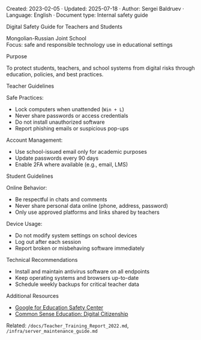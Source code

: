 Created: 2023-02-05 · Updated: 2025-07-18 · Author: Sergei Baldruev · Language: English · Document type: Internal safety guide

 Digital Safety Guide for Teachers and Students

Mongolian-Russian Joint School  
Focus: safe and responsible technology use in educational settings



 Purpose

To protect students, teachers, and school systems from digital risks through education, policies, and best practices.



 Teacher Guidelines

 Safe Practices:
- Lock computers when unattended (`Win + L`)
- Never share passwords or access credentials
- Do not install unauthorized software
- Report phishing emails or suspicious pop-ups

 Account Management:
- Use school-issued email only for academic purposes
- Update passwords every 90 days
- Enable 2FA where available (e.g., email, LMS)



 Student Guidelines

 Online Behavior:
- Be respectful in chats and comments
- Never share personal data online (phone, address, password)
- Only use approved platforms and links shared by teachers

 Device Usage:
- Do not modify system settings on school devices
- Log out after each session
- Report broken or misbehaving software immediately



 Technical Recommendations

- Install and maintain antivirus software on all endpoints
- Keep operating systems and browsers up-to-date
- Schedule weekly backups for critical teacher data



 Additional Resources

- [Google for Education Safety Center](https://edu.google.com/intl/en_us/why-google/privacy-security/)
- [Common Sense Education: Digital Citizenship](https://www.commonsense.org/education/digital-citizenship)

Related: `/docs/Teacher_Training_Report_2022.md`, `/infra/server_maintenance_guide.md`
